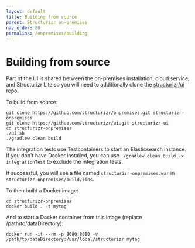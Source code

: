 ```yaml
---
layout: default
title: Building from source
parent: Structurizr on-premises
nav_order: 80
permalink: /onpremises/building
---
```


# Building from source

Part of the UI is shared between the on-premises installation, cloud service, and Structurizr Lite
so you will need to additionally clone the [structurizr/ui](https://github.com/structurizr/ui) repo.

To build from source:

```
git clone https://github.com/structurizr/onpremises.git structurizr-onpremises
git clone https://github.com/structurizr/ui.git structurizr-ui
cd structurizr-onpremises
./ui.sh
./gradlew clean build
```

The integration tests use Testcontainers to start an Elasticsearch instance.
If you don't have Docker installed, you can use `./gradlew clean build -x integrationTest` to exclude the
integration tests.

If successful, you will see a file named `structurizr-onpremises.war` in `structurizr-onpremises/build/libs`.

To then build a Docker image:

```
cd structurizr-onpremises
docker build . -t mytag
```

And to start a Docker container from this image (replace /path/to/dataDirectory):

```
docker run -it --rm -p 8080:8080 -v /path/to/dataDirectory:/usr/local/structurizr mytag
```